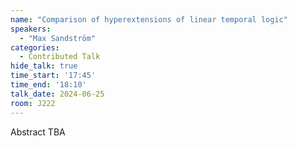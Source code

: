 ```yaml
---
name: "Comparison of hyperextensions of linear temporal logic"
speakers:
  - "Max Sandström"
categories:
  - Contributed Talk
hide_talk: true
time_start: '17:45'
time_end: '18:10'
talk_date: 2024-06-25
room: J222
---
```


Abstract TBA
